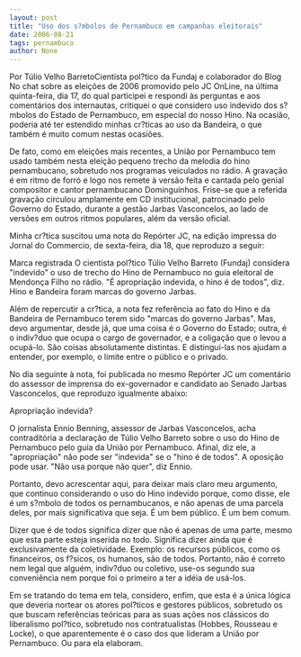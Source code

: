 ```yaml
---
layout: post
title: "Uso dos s?mbolos de Pernambuco em campanhas eleitorais"
date: 2006-08-21
tags: pernambuco
author: None
---
```


Por Túlio Velho BarretoCientista pol?tico da Fundaj e colaborador do Blog
No chat sobre as eleições de 2006 promovido pelo JC OnLine, na última quinta-feira, dia 17, do qual participei e respondi às perguntas e aos comentários dos internautas, critiquei o que considero uso indevido dos s?mbolos do Estado de Pernambuco, em especial do nosso Hino. 
Na ocasião, poderia até ter estendido minhas cr?ticas ao uso da Bandeira, o que também é muito comum nestas ocasiões.

De fato, como em eleições mais recentes, a União por Pernambuco tem usado também nesta eleição pequeno trecho da melodia do hino pernambucano, sobretudo nos programas veiculados no rádio. 
A gravação é em ritmo de forró e logo nos remete à versão feita e cantada pelo genial compositor e cantor pernambucano Dominguinhos.
Frise-se que a referida gravação circulou amplamente em CD institucional, patrocinado pelo Governo do Estado, durante a gestão Jarbas Vasconcelos, ao lado de versões em outros ritmos populares, além da versão oficial. 

Minha cr?tica suscitou uma nota do Repórter JC, na edição impressa do Jornal do Commercio, de sexta-feira, dia 18, que reproduzo a seguir:

Marca registrada
O cientista pol?tico Túlio Velho Barreto (Fundaj) considera \"indevido\" o uso de trecho do Hino de Pernambuco no guia eleitoral de Mendonça Filho no rádio. \"É apropriação indevida, o hino é de todos\", diz. Hino e Bandeira foram marcas do governo Jarbas.

Além de repercutir a cr?tica, a nota fez referência ao fato do Hino e da Bandeira de Pernambuco terem sido \"marcas do governo Jarbas\". 
Mas, devo argumentar, desde já, que uma coisa é o Governo do Estado; outra, é o indiv?duo que ocupa o cargo de governador, e a coligação que o levou a ocupá-lo. 
São coisas absolutamente distintas. E distingui-las nos ajudam a entender, por exemplo, o limite entre o público e o privado. 

No dia seguinte à nota, foi publicada no mesmo Repórter JC um comentário do assessor de imprensa do ex-governador e candidato ao Senado Jarbas Vasconcelos, que reproduzo igualmente abaixo:

Apropriação indevida?

O jornalista Ennio Benning, assessor de Jarbas Vasconcelos, acha contraditória a declaração de Túlio Velho Barreto sobre o uso do Hino de Pernambuco pelo guia da União por Pernambuco. Afinal, diz ele, a \"apropriação\" não pode ser \"indevida\" se o \"hino é de todos\". A oposição pode usar. \"Não usa porque não quer\", diz Ennio.

Portanto, devo acrescentar aqui, para deixar mais claro meu argumento, que continuo considerando o uso do Hino indevido porque, como disse, ele é um s?mbolo de todos os pernambucanos, e não apenas de uma parcela deles, por mais significativa que seja. É um bem público. É um bem comum. 

Dizer que é de todos significa dizer que não é apenas de uma parte, mesmo que esta parte esteja inserida no todo. 
Significa dizer ainda que é exclusivamente da coletividade. Exemplo: os recursos públicos, como os financeiros, os f?sicos, os humanos, são de todos. 
Portanto, não é correto nem legal que alguém, indiv?duo ou coletivo, use-os segundo sua conveniência nem porque foi o primeiro a ter a idéia de usá-los. 

Em se tratando do tema em tela, considero, enfim, que esta é a única lógica que deveria nortear os atores pol?ticos e gestores públicos, sobretudo os que buscam referências teóricas para as suas ações nos clássicos do liberalismo pol?tico, sobretudo nos contratualistas (Hobbes, Rousseau e Locke), o que aparentemente é o caso dos que lideram a União por Pernambuco. Ou para ela elaboram. 